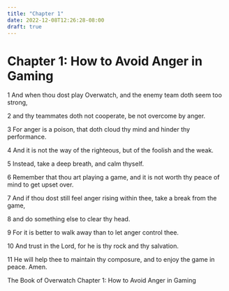```yaml
---
title: "Chapter 1"
date: 2022-12-08T12:26:28-08:00
draft: true
---
```


# Chapter 1: How to Avoid Anger in Gaming

1 And when thou dost play Overwatch, and the enemy team doth seem too strong,

2 and thy teammates doth not cooperate, be not overcome by anger.

3 For anger is a poison, that doth cloud thy mind and hinder thy performance.

4 And it is not the way of the righteous, but of the foolish and the weak.

5 Instead, take a deep breath, and calm thyself.

6 Remember that thou art playing a game, and it is not worth thy peace of mind to get upset over.

7 And if thou dost still feel anger rising within thee, take a break from the game,

8 and do something else to clear thy head.

9 For it is better to walk away than to let anger control thee.

10 And trust in the Lord, for he is thy rock and thy salvation.

11 He will help thee to maintain thy composure, and to enjoy the game in peace. Amen.

The Book of Overwatch
Chapter 1: How to Avoid Anger in Gaming
